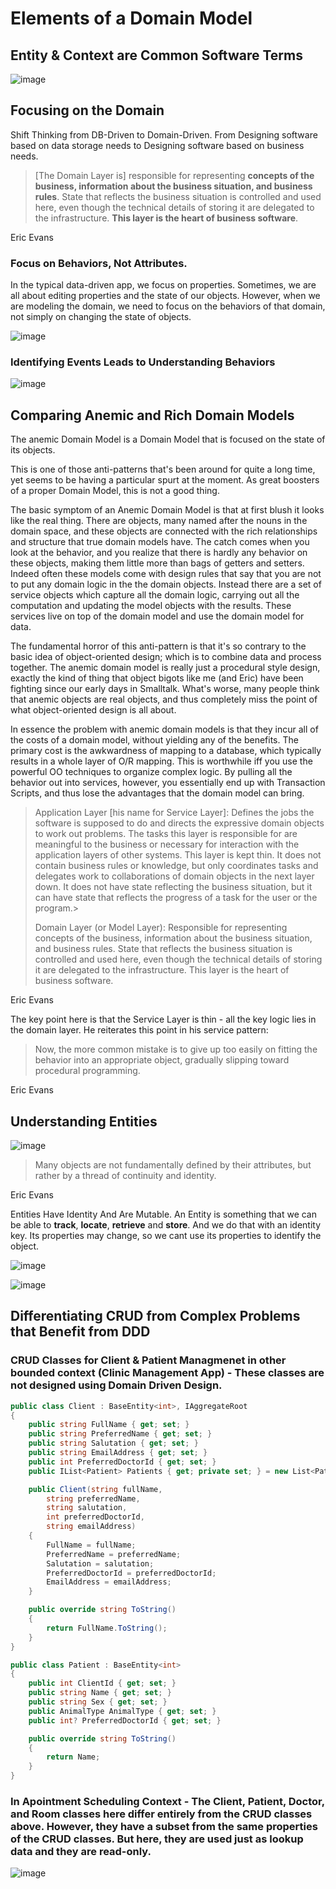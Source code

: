 # Elements of a Domain Model

## Entity & Context are Common Software Terms

![image](https://user-images.githubusercontent.com/34960418/211572523-4a4d4eb6-aa30-49d6-a35d-4db043007b31.png)


## Focusing on the Domain

Shift Thinking from DB-Driven to Domain-Driven. From Designing software based on data storage needs to Designing software based on business needs.

> [The Domain Layer is] responsible for representing **concepts of the business, information about the business situation, and business rules**. State that reflects the business situation is controlled and used here, even though the technical details of storing it are delegated to the infrastructure. **This layer is the heart of business software**.

Eric Evans

### Focus on Behaviors, Not Attributes. 

In the typical data-driven app, we focus on properties. Sometimes, we are all about editing properties and the state of our objects. However, when we are modeling the domain, we need to focus on the behaviors of that domain, not simply on changing the state of objects.


![image](https://user-images.githubusercontent.com/34960418/211576996-8e1d2a02-d791-43ab-adec-78d0f5d27379.png)


### Identifying Events Leads to Understanding Behaviors

![image](https://user-images.githubusercontent.com/34960418/211577440-5c610fca-f196-44f0-8873-20d453ebe580.png)


## Comparing Anemic and Rich Domain Models

The anemic Domain Model is a Domain Model that is focused on the state of its objects. 

This is one of those anti-patterns that's been around for quite a long time, yet seems to be having a particular spurt at the moment. As great boosters of a proper Domain Model, this is not a good thing.

The basic symptom of an Anemic Domain Model is that at first blush it looks like the real thing. There are objects, many named after the nouns in the domain space, and these objects are connected with the rich relationships and structure that true domain models have. The catch comes when you look at the behavior, and you realize that there is hardly any behavior on these objects, making them little more than bags of getters and setters. Indeed often these models come with design rules that say that you are not to put any domain logic in the the domain objects. Instead there are a set of service objects which capture all the domain logic, carrying out all the computation and updating the model objects with the results. These services live on top of the domain model and use the domain model for data.

The fundamental horror of this anti-pattern is that it's so contrary to the basic idea of object-oriented design; which is to combine data and process together. The anemic domain model is really just a procedural style design, exactly the kind of thing that object bigots like me (and Eric) have been fighting since our early days in Smalltalk. What's worse, many people think that anemic objects are real objects, and thus completely miss the point of what object-oriented design is all about.

In essence the problem with anemic domain models is that they incur all of the costs of a domain model, without yielding any of the benefits. The primary cost is the awkwardness of mapping to a database, which typically results in a whole layer of O/R mapping. This is worthwhile iff you use the powerful OO techniques to organize complex logic. By pulling all the behavior out into services, however, you essentially end up with Transaction Scripts, and thus lose the advantages that the domain model can bring.

> Application Layer [his name for Service Layer]: Defines the jobs the software is supposed to do and directs the expressive domain objects to work out problems. The tasks this layer is responsible for are meaningful to the business or necessary for interaction with the application layers of other systems. This layer is kept thin. It does not contain business rules or knowledge, but only coordinates tasks and delegates work to collaborations of domain objects in the next layer down. It does not have state reflecting the business situation, but it can have state that reflects the progress of a task for the user or the program.>
>
> Domain Layer (or Model Layer): Responsible for representing concepts of the business, information about the business situation, and business rules. State that reflects the business situation is controlled and used here, even though the technical details of storing it are delegated to the infrastructure. This layer is the heart of business software.

Eric Evans


The key point here is that the Service Layer is thin - all the key logic lies in the domain layer. He reiterates this point in his service pattern:

> Now, the more common mistake is to give up too easily on fitting the behavior into an appropriate object, gradually slipping toward procedural programming.

Eric Evans


## Understanding Entities

![image](https://user-images.githubusercontent.com/34960418/211597475-f9671ada-f12b-4e85-9008-e42398366f95.png)

> Many objects are not fundamentally defined by their attributes, but rather by a thread of continuity and identity.

Eric Evans

Entities Have Identity And Are Mutable. An Entity is something that we can be able to **track**, **locate**, **retrieve** and **store**. And we do that with an identity key. Its properties may change, so we cant use its properties to identify the object.

![image](https://user-images.githubusercontent.com/34960418/211599421-5846d559-6d80-4ac4-818e-93eff2a34644.png)

![image](https://user-images.githubusercontent.com/34960418/211600794-6c51c409-2b14-4a14-87cd-3aec64c8de6a.png)


## Differentiating CRUD from Complex Problems that Benefit from DDD

### CRUD Classes for Client & Patient Managmenet in other bounded context (Clinic Management App) - These classes are not designed using Domain Driven Design.

```csharp
public class Client : BaseEntity<int>, IAggregateRoot
{
    public string FullName { get; set; }
    public string PreferredName { get; set; }
    public string Salutation { get; set; }
    public string EmailAddress { get; set; }
    public int PreferredDoctorId { get; set; }
    public IList<Patient> Patients { get; private set; } = new List<Patient>();

    public Client(string fullName,
        string preferredName,
        string salutation,
        int preferredDoctorId,
        string emailAddress)
    {
        FullName = fullName;
        PreferredName = preferredName;
        Salutation = salutation;
        PreferredDoctorId = preferredDoctorId;
        EmailAddress = emailAddress;
    }

    public override string ToString()
    {
        return FullName.ToString();
    }
}
```


```csharp
public class Patient : BaseEntity<int>
{
    public int ClientId { get; set; }
    public string Name { get; set; }
    public string Sex { get; set; }
    public AnimalType AnimalType { get; set; }
    public int? PreferredDoctorId { get; set; }

    public override string ToString()
    {
        return Name;
    }
}
```


### In Apointment Scheduling Context -  The Client, Patient, Doctor, and Room classes here differ entirely from the CRUD classes above. However, they have a subset from the same properties of the CRUD classes. But here, they are used just as lookup data and they are read-only.

![image](https://user-images.githubusercontent.com/34960418/211604229-fbfc0646-087c-4f7f-8e39-aabee478cf8d.png)




